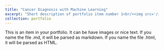 ```yaml
---
title: "Cancer Diagnosis with Machine Learning"
excerpt: "Short description of portfolio item number 1<br/><img src='/images/Screenshot 2024-10-19 235828.png'>"
collection: portfolio
---
```


This is an item in your portfolio. It can be have images or nice text. If you name the file .md, it will be parsed as markdown. If you name the file .html, it will be parsed as HTML. 
